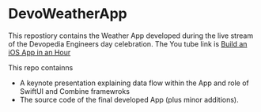# DevoWeatherApp

This repostiory contains the Weather App developed during the live stream of the Devopedia Engineers day celebration.
The You tube link is [Build an iOS App in an Hour](https://www.youtube.com/watch?v=Hd9K-8TIVzI)

This repo containns
* A keynote presentation explaining data flow within the App and role of SwiftUI and Combine framewroks
* The source code of the final developed App (plus minor additions).

